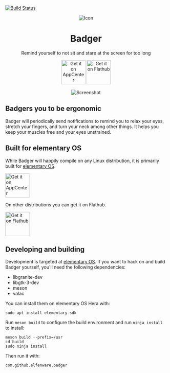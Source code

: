 [![Build Status](https://api.travis-ci.com/elfenware/badger.svg?branch=master)](https://travis-ci.com/github/elfenware/badger)

<p align="center">
    <img src="data/icons/128/com.github.elfenware.badger.svg" alt="Icon" />
</p>

<h1 align="center">Badger</h1>
<p align="center">Remind yourself to not sit and stare at the screen for too long</p>

<p align="center">
  <a href="https://appcenter.elementary.io/com.github.elfenware.badger"><img src="https://appcenter.elementary.io/badge.svg" alt="Get it on AppCenter" height="75px" /></a>
  <a href="https://flathub.org/apps/details/com.github.elfenware.badger"><img src="https://flathub.org/assets/badges/flathub-badge-en.svg" alt="Get it on Flathub" height="75px" /></a>
</p>

<p align="center">
    <img src="data/window-screenshot.png" alt="Screenshot">
</p>


## Badgers you to be ergonomic

Badger will periodically send notifications to remind you to relax your eyes,
stretch your fingers, and turn your neck among other things. It helps you keep
your muscles free and your eyes unstrained.


## Built for elementary OS

While Badger will happily compile on any Linux distribution, it is primarily
built for [elementary OS].

<a href="https://appcenter.elementary.io/com.github.elfenware.badger"><img src="https://appcenter.elementary.io/badge.svg" alt="Get it on AppCenter" height="75px" /></a>

On other distributions you can get it on Flathub.

<a href="https://flathub.org/apps/details/com.github.elfenware.badger"><img src="https://flathub.org/assets/badges/flathub-badge-en.svg" alt="Get it on Flathub" height="75px" /></a>


## Developing and building

Development is targeted at [elementary OS]. If you want to hack on and
build Badger yourself, you'll need the following dependencies:

* libgranite-dev
* libgtk-3-dev
* meson
* valac

You can install them on elementary OS Hera with:

```shell
sudo apt install elementary-sdk
```

Run `meson build` to configure the build environment and run `ninja install`
to install:

```shell
meson build --prefix=/usr
cd build
sudo ninja install
```

Then run it with:

```shell
com.github.elfenware.badger
```

[elementary OS]: https://elementary.io
